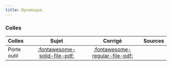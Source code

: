 ```yaml
---
title: Dynamique 
---
```


### Colles 
 
| Colles | Sujet | Corrigé | Sources  | 
| :-------------- | :---: | :-----: | :------: | 
| Porte outil | [:fontawesome-solid-file-pdf:](http://xpessoles-cpge.fr/pdf/Cy_04_02_Colle_01_PorteOutil_Sujet.pdf) | [:fontawesome-regular-file-pdf:](http://xpessoles-cpge.fr/pdf/Cy_04_02_Colle_01_PorteOutil_Corrige.pdf) | 

